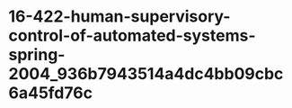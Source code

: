 # 16-422-human-supervisory-control-of-automated-systems-spring-2004_936b7943514a4dc4bb09cbc6a45fd76c